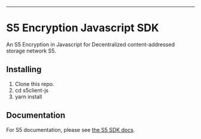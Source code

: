 ---

# S5 Encryption Javascript SDK

An S5 Encryption in Javascript for Decentralized content-addressed storage network S5.

## Installing

1. Clone this repo.
2. cd s5client-js
3. yarn install

## Documentation

For S5 documentation, please see [the S5 SDK docs](https://docs.s5.ninja/).
